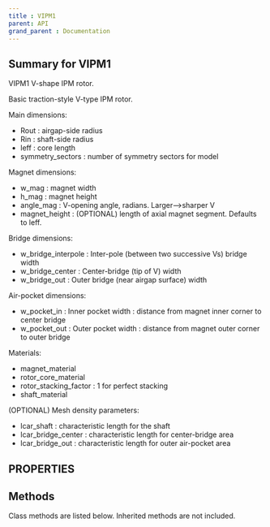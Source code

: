 ```yaml
---
title : VIPM1
parent: API
grand_parent : Documentation
---
```

## Summary for VIPM1
VIPM1 V-shape IPM rotor.

Basic traction-style V-type IPM rotor.

Main dimensions:
* Rout : airgap-side radius
* Rin : shaft-side radius
* leff : core length
* symmetry_sectors : number of symmetry sectors for model

Magnet dimensions:
* w_mag : magnet width
* h_mag : magnet height
* angle_mag : V-opening angle, radians. Larger-->sharper V
* magnet_height : (OPTIONAL) length of axial magnet segment.
Defaults to leff.

Bridge dimensions:
* w_bridge_interpole : Inter-pole (between two successive Vs) bridge width
* w_bridge_center : Center-bridge (tip of V) width
* w_bridge_out : Outer bridge (near airgap surface) width

Air-pocket dimensions:
* w_pocket_in : Inner pocket width : distance from magnet inner corner to center bridge
* w_pocket_out : Outer pocket width : distance from magnet outer corner to outer bridge

Materials:
* magnet_material
* rotor_core_material
* rotor_stacking_factor : 1 for perfect stacking
* shaft_material

(OPTIONAL) Mesh density parameters:
* lcar_shaft : characteristic length for the shaft
* lcar_bridge_center : characteristic length for center-bridge area
* lcar_bridge_out : characteristic length for outer air-pocket area
## PROPERTIES
## Methods
Class methods are listed below. Inherited methods are not included.
